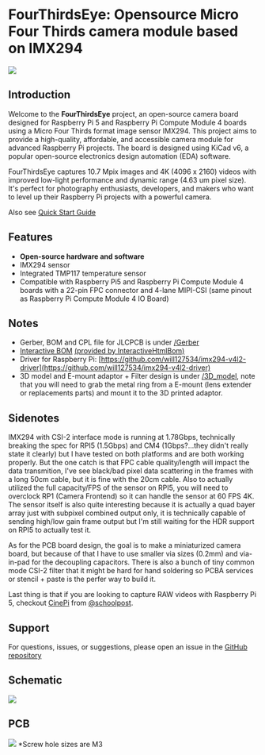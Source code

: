 # FourThirdsEye: Opensource Micro Four Thirds camera module based on IMX294
![](https://github.com/will127534/FourThirdsEye/blob/2d40e392c67383d515081146fcd0cbcc5ac29037/PCBA.jpg)

## Introduction
Welcome to the **FourThirdsEye** project, an open-source camera board designed for Raspberry Pi 5 and Raspberry Pi Compute Module 4 boards using a Micro Four Thirds format image sensor IMX294. This project aims to provide a high-quality, affordable, and accessible camera module for advanced Raspberry Pi projects. The board is designed using KiCad v6, a popular open-source electronics design automation (EDA) software.

FourThirdsEye captures 10.7 Mpix images and 4K (4096 x 2160) videos with improved low-light performance and dynamic range (4.63 um pixel size). It's perfect for photography enthusiasts, developers, and makers who want to level up their Raspberry Pi projects with a powerful camera.

Also see [Quick Start Guide](https://github.com/will127534/FourThirdsEye/wiki/FourThirdsEye-Quick-Start-Guide)

## Features
* **Open-source hardware and software**
* IMX294 sensor
* Integrated TMP117 temperature sensor
* Compatible with Raspberry Pi5 and Raspberry Pi Compute Module 4 boards with a 22-pin FPC connector and 4-lane MIPI-CSI (same pinout as Raspberry Pi Compute Module 4 IO Board)

## Notes
* Gerber, BOM and CPL file for JLCPCB is under [/Gerber](/Gerber)
* [Interactive BOM](https://htmlpreview.github.io/?https://github.com/will127534/FourThirdsEye/blob/main/ibom.html) [(provided by InteractiveHtmlBom)
](https://github.com/openscopeproject/InteractiveHtmlBom)
* Driver for Raspberry Pi: [https://github.com/will127534/imx294-v4l2-driver](https://github.com/will127534/imx294-v4l2-driver)
* 3D model and E-mount adaptor + Filter design is under [/3D_model](/3D_model), note that you will need to grab the metal ring from a E-mount (lens extender or replacements parts) and mount it to the 3D printed adaptor.

## Sidenotes
IMX294 with CSI-2 interface mode is running at 1.78Gbps, technically breaking the spec for RPI5 (1.5Gbps) and CM4 (1Gbps?...they didn't really state it clearly) but I have tested on both platforms and are both working properly. But the one catch is that FPC cable quality/length will impact the data transmition, I've see black/bad pixel data scattering in the frames with a long 50cm cable, but it is fine with the 20cm cable. Also to actually utilized the full capacity/FPS of the sensor on RPI5, you will need to overclock RP1 (Camera Frontend) so it can handle the sensor at 60 FPS 4K. The sensor itself is also quite interesting because it is actually a quad bayer array just with subpixel combined output only, it is technically capable of sending high/low gain frame output but I'm still waiting for the HDR support on RPI5 to actually test it.

As for the PCB board design, the goal is to make a miniaturized camera board, but because of that I have to use smaller via sizes (0.2mm) and via-in-pad for the decoupling capacitors. There is also a bunch of tiny common mode CSI-2 filter that it might be hard for hand soldering so PCBA services or stencil + paste is the perfer way to build it.

Last thing is that if you are looking to capture RAW videos with Raspberry Pi 5, checkout [CinePi](https://github.com/cinepi/cinepi-sdk) from [@schoolpost](https://csabanagy.ca).

## Support
For questions, issues, or suggestions, please open an issue in the [GitHub repository](https://github.com/will127534/FourThirdsEye/issues)

## Schematic
![](https://github.com/will127534/FourThirdsEye/blob/2d40e392c67383d515081146fcd0cbcc5ac29037/SCH.jpg)

## PCB
![](https://github.com/will127534/FourThirdsEye/blob/2d40e392c67383d515081146fcd0cbcc5ac29037/PCB.JPG)
*Screw hole sizes are M3
